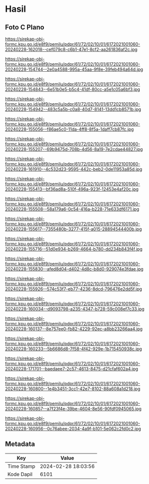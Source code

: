 # Hasil

## Foto C Plano

https://sirekap-obj-formc.kpu.go.id/e8f9/pemilu/pdpr/61/72/02/10/01/6172021001060-20240228-162018--cef079c8-c6b1-47e1-8cf2-aa261836af2c.jpg

https://sirekap-obj-formc.kpu.go.id/e8f9/pemilu/pdpr/61/72/02/10/01/6172021001060-20240228-154744--2e0a4588-995a-45aa-9f8e-39feb494a64d.jpg

https://sirekap-obj-formc.kpu.go.id/e8f9/pemilu/pdpr/61/72/02/10/01/6172021001060-20240228-154843--6e51b0e5-b5c4-41df-80cc-a5e1c05a6bf3.jpg

https://sirekap-obj-formc.kpu.go.id/e8f9/pemilu/pdpr/61/72/02/10/01/6172021001060-20240228-154942--483c5a5b-c0a8-40d7-8141-13dd1cb8571b.jpg

https://sirekap-obj-formc.kpu.go.id/e8f9/pemilu/pdpr/61/72/02/10/01/6172021001060-20240228-155056--f86ae5c0-11da-4ff8-8f5a-1daff7cb87fc.jpg

https://sirekap-obj-formc.kpu.go.id/e8f9/pemilu/pdpr/61/72/02/10/01/6172021001060-20240228-155207--69b9475d-708b-4d56-8a19-7e2cdae44827.jpg

https://sirekap-obj-formc.kpu.go.id/e8f9/pemilu/pdpr/61/72/02/10/01/6172021001060-20240228-161910--4c532d23-9595-442c-beb2-0de11953a85d.jpg

https://sirekap-obj-formc.kpu.go.id/e8f9/pemilu/pdpr/61/72/02/10/01/6172021001060-20240228-155413--bf36ad8a-510f-496a-923f-12453e4af20c.jpg

https://sirekap-obj-formc.kpu.go.id/e8f9/pemilu/pdpr/61/72/02/10/01/6172021001060-20240228-155508--58a179a6-0c54-416a-b228-71e633df6171.jpg

https://sirekap-obj-formc.kpu.go.id/e8f9/pemilu/pdpr/61/72/02/10/01/6172021001060-20240228-155617--7355480b-3277-415f-a015-28894544400b.jpg

https://sirekap-obj-formc.kpu.go.id/e8f9/pemilu/pdpr/61/72/02/10/01/6172021001060-20240228-155716--51d0e934-b269-4664-b780-dd234b843f4f.jpg

https://sirekap-obj-formc.kpu.go.id/e8f9/pemilu/pdpr/61/72/02/10/01/6172021001060-20240228-155830--afed8d04-d402-4d8c-b8d0-929074e3fdae.jpg

https://sirekap-obj-formc.kpu.go.id/e8f9/pemilu/pdpr/61/72/02/10/01/6172021001060-20240228-155926--574c53f7-eb77-4236-8dcd-796476e2dd5f.jpg

https://sirekap-obj-formc.kpu.go.id/e8f9/pemilu/pdpr/61/72/02/10/01/6172021001060-20240228-160034--d9093798-a235-4347-b728-59c008ef7c33.jpg

https://sirekap-obj-formc.kpu.go.id/e8f9/pemilu/pdpr/61/72/02/10/01/6172021001060-20240228-160137--8e757ee0-fb82-4229-92ec-a8bb23266aa4.jpg

https://sirekap-obj-formc.kpu.go.id/e8f9/pemilu/pdpr/61/72/02/10/01/6172021001060-20240228-160233--5b6686d8-7f58-4f42-929e-1b715450938c.jpg

https://sirekap-obj-formc.kpu.go.id/e8f9/pemilu/pdpr/61/72/02/10/01/6172021001060-20240228-171701--baedaee7-2c57-4613-8475-d21cfaf602a4.jpg

https://sirekap-obj-formc.kpu.go.id/e8f9/pemilu/pdpr/61/72/02/10/01/6172021001060-20240228-160800--1e4b3451-3cc1-42e7-8102-88a608a1d218.jpg

https://sirekap-obj-formc.kpu.go.id/e8f9/pemilu/pdpr/61/72/02/10/01/6172021001060-20240228-160857--a7f23f4e-39be-4604-8e56-90fdf0945065.jpg

https://sirekap-obj-formc.kpu.go.id/e8f9/pemilu/pdpr/61/72/02/10/01/6172021001060-20240228-160956--0c76abee-2034-4a9f-b101-5e062c2fd0c2.jpg


## Metadata

| Key        | Value               |
| ---------- | ------------------- |
| Time Stamp | 2024-02-28 18:03:56 |
| Kode Dapil | 6101                |



